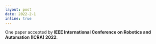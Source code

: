 ```yaml
---
layout: post
date: 2022-2-1 
inline: true
---
```


One paper accepted by **IEEE International Conference on Robotics and Automation (ICRA) 2022**.
